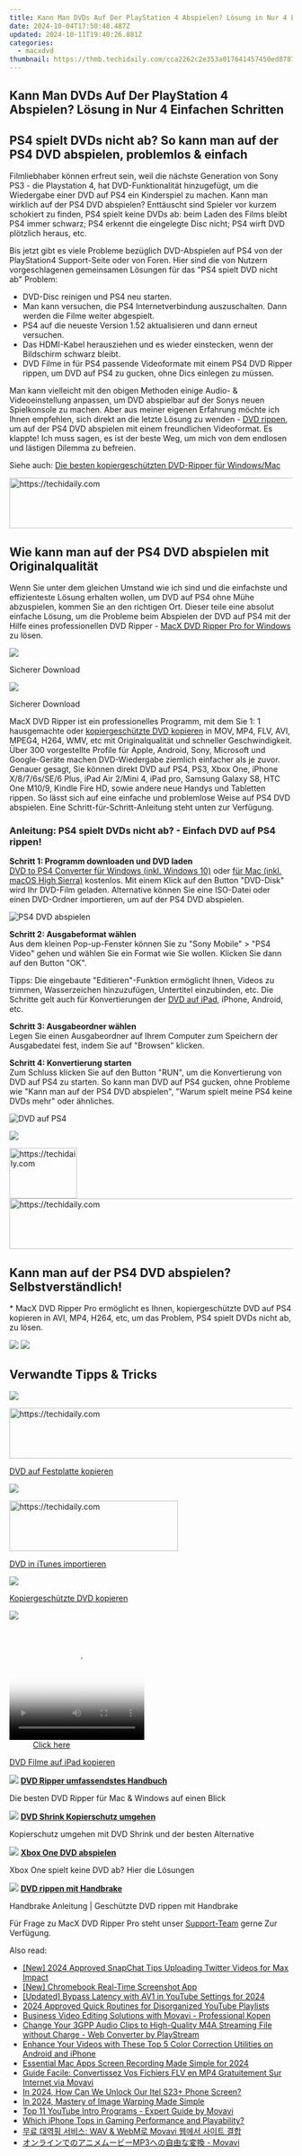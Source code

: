 ```yaml
---
title: Kann Man DVDs Auf Der PlayStation 4 Abspielen? Lösung in Nur 4 Einfachen Schritten
date: 2024-10-04T17:50:48.487Z
updated: 2024-10-11T19:40:26.881Z
categories:
  - macxdvd
thumbnail: https://thmb.techidaily.com/cca2262c2e353a017641457450ed87877a82d042ad27894aff917614decf98a8.jpg
---
```


## Kann Man DVDs Auf Der PlayStation 4 Abspielen? Lösung in Nur 4 Einfachen Schritten

## PS4 spielt DVDs nicht ab? So kann man auf der PS4 DVD abspielen, problemlos & einfach

Filmliebhaber können erfreut sein, weil die nächste Generation von Sony PS3 - die Playstation 4, hat DVD-Funktionalität hinzugefügt, um die Wiedergabe einer DVD auf PS4 ein Kinderspiel zu machen. Kann man wirklich auf der PS4 DVD abspielen? Enttäuscht sind Spieler vor kurzem schokiert zu finden, PS4 spielt keine DVDs ab: beim Laden des Films bleibt PS4 immer schwarz; PS4 erkennt die eingelegte Disc nicht; PS4 wirft DVD plötzlich heraus, etc. 

Bis jetzt gibt es viele Probleme bezüglich DVD-Abspielen auf PS4 von der PlayStation4 Support-Seite oder von Foren. Hier sind die von Nutzern vorgeschlagenen gemeinsamen Lösungen für das "PS4 spielt DVD nicht ab" Problem: 

* DVD-Disc reinigen und PS4 neu starten.
* Man kann versuchen, die PS4 Internetverbindung auszuschalten. Dann werden die Filme weiter abgespielt.
* PS4 auf die neueste Version 1.52 aktualisieren und dann erneut versuchen.
* Das HDMI-Kabel herausziehen und es wieder einstecken, wenn der Bildschirm schwarz bleibt.
* DVD Filme in für PS4 passende Videoformate mit einem PS4 DVD Ripper rippen, um DVD auf PS4 zu gucken, ohne Dics einlegen zu müssen.

Man kann vielleicht mit den obigen Methoden einige Audio- & Videoeinstellung anpassen, um DVD abspielbar auf der Sonys neuen Spielkonsole zu machen. Aber aus meiner eigenen Erfahrung möchte ich Ihnen empfehlen, sich direkt an die letzte Lösung zu wenden - [DVD rippen](https://tools.techidaily.com/macxdvd/products/), um auf der PS4 DVD abspielen mit einem freundlichen Videoformat. Es klappte! Ich muss sagen, es ist der beste Weg, um mich von dem endlosen und lästigen Dilemma zu befreien. 

Siehe auch: [Die besten kopiergeschützten DVD-Ripper für Windows/Mac](https://tools.techidaily.com/macxdvd/products/)

<!-- affiliate ads begin -->
<a href="https://unicoeye.pxf.io/c/5597632/2148774/18498" target="_top" id="2148774">
  <img src="//a.impactradius-go.com/display-ad/18498-2148774" border="0" alt="https://techidaily.com" width="728" height="90"/>
</a>
<img height="0" width="0" src="https://unicoeye.pxf.io/i/5597632/2148774/18498" style="position:absolute;visibility:hidden;" border="0" />
<!-- affiliate ads end -->

## Wie kann man auf der PS4 DVD abspielen mit Originalqualität

Wenn Sie unter dem gleichen Umstand wie ich sind und die einfachste und effizienteste Lösung erhalten wollen, um DVD auf PS4 ohne Mühe abzuspielen, kommen Sie an den richtigen Ort. Dieser teile eine absolut einfache Lösung, um die Probleme beim Abspielen der DVD auf PS4 mit der Hilfe eines professionellen DVD Ripper - [MacX DVD Ripper Pro for Windows](https://tools.techidaily.com/macxdvd/products/) zu lösen.

[![](https://www.macxdvd.com/tutorial-de/howto_image/free_down_win_de_2.png)](https://tools.techidaily.com/macxdvd/products/) 

Sicherer Download

[![](https://www.macxdvd.com/tutorial-de/howto_image/free_down_de_2.png)](https://tools.techidaily.com/macxdvd/products/) 

Sicherer Download

MacX DVD Ripper ist ein professionelles Programm, mit dem Sie 1: 1 hausgemachte oder [kopiergeschützte DVD kopieren](https://tools.techidaily.com/macxdvd/products/) in MOV, MP4, FLV, AVI, MPEG4, H264, WMV, etc mit Originalqualität und schneller Geschwindigkeit. Über 300 vorgestellte Profile für Apple, Android, Sony, Microsoft und Google-Geräte machen DVD-Wiedergabe ziemlich einfacher als je zuvor. Genauer gesagt, Sie können direkt DVD auf PS4, PS3, Xbox One, iPhone X/8/7/6s/SE/6 Plus, iPad Air 2/Mini 4, iPad pro, Samsung Galaxy S8, HTC One M10/9, Kindle Fire HD, sowie andere neue Handys und Tabletten rippen. So lässt sich auf eine einfache und problemlose Weise auf PS4 DVD abspielen. Eine Schritt-für-Schritt-Anleitung steht unten zur Verfügung. 

### Anleitung: PS4 spielt DVDs nicht ab? - Einfach DVD auf PS4 rippen! 

**Schritt 1: Programm downloaden und DVD laden**  
[DVD to PS4 Converter für Windows (inkl. Windows 10)](https://tools.techidaily.com/macxdvd/products/) oder [für Mac (inkl. macOS High Sierra)](https://tools.techidaily.com/macxdvd/products/) kostenlos. Mit einem Klick auf den Button "DVD-Disk" wird Ihr DVD-Film geladen. Alternative können Sie eine ISO-Datei oder einen DVD-Ordner importieren, um auf der PS4 DVD abspielen. 

![PS4 DVD abspielen](https://www.macxdvd.com/tutorial-de/article-image/dvd-kopieren-anleitung-1.jpg)

**Schritt 2: Ausgabeformat wählen**  
 Aus dem kleinen Pop-up-Fenster können Sie zu "Sony Mobile" > "PS4 Video" gehen und wählen Sie ein Format wie Sie wollen. Klicken Sie dann auf den Button "OK".

Tipps: Die eingebaute "Editieren"-Funktion ermöglicht Ihnen, Videos zu trimmen, Wasserzeichen hinzuzufügen, Untertitel einzubinden, etc. Die Schritte gelt auch für Konvertierungen der [DVD auf iPad](https://tools.techidaily.com/macxdvd/products/), iPhone, Android, etc. 

**Schritt 3: Ausgabeordner wählen**  
 Legen Sie einen Ausgabeordner auf Ihrem Computer zum Speichern der Ausgabedatei fest, indem Sie auf "Browsen" klicken. 

**Schritt 4: Konvertierung starten**  
 Zum Schluss klicken Sie auf den Button "RUN", um die Konvertierung von DVD auf PS4 zu starten. So kann man DVD auf PS4 gucken, ohne Probleme wie "Kann man auf der PS4 DVD abspielen", "Warum spielt meine PS4 keine DVDs mehr" oder ähnliches. 

![DVD auf PS4](https://www.macxdvd.com/tutorial-de/article-image/ps4-dvd-abspielen.jpg)

![](https://www.macxdvd.com/tutorial-de/howto_image/convert-dvd-to-apple-8-5.png) 

<!-- affiliate ads begin -->
<a href="https://bluettiit.sjv.io/c/5597632/2148127/17093" target="_top" id="2148127">
  <img src="//a.impactradius-go.com/display-ad/17093-2148127" border="0" alt="https://techidaily.com" width="120" height="90"/>
</a>
<img height="0" width="0" src="https://bluettiit.sjv.io/i/5597632/2148127/17093" style="position:absolute;visibility:hidden;" border="0" />
<!-- affiliate ads end -->

<!-- affiliate ads begin -->
<a href="https://aligracehair.sjv.io/c/5597632/2115937/19272" target="_top" id="2115937">
  <img src="//a.impactradius-go.com/display-ad/19272-2115937" border="0" alt="https://techidaily.com" width="728" height="90"/>
</a>
<img height="0" width="0" src="https://aligracehair.sjv.io/i/5597632/2115937/19272" style="position:absolute;visibility:hidden;" border="0" />
<!-- affiliate ads end -->

## Kann man auf der PS4 DVD abspielen? Selbstverständlich!

\* MacX DVD Ripper Pro ermöglicht es Ihnen, kopiergeschützte DVD auf PS4 kopieren in AVI, MP4, H264, etc, um das Problem, PS4 spielt DVDs nicht ab, zu lösen.   

[![](https://www.macxdvd.com/tutorial-de/howto_image/winx-de.png)](https://tools.techidaily.com/macxdvd/products/) [![](https://www.macxdvd.com/tutorial-de/howto_image/macx-de.png)](https://tools.techidaily.com/macxdvd/products/) 

## Verwandte Tipps & Tricks

![](https://www.macxdvd.com/tutorial-de/howto_image/backup1.jpg) 

<!-- affiliate ads begin -->
<a href="https://unicoeye.pxf.io/c/5597632/2134246/18498" target="_top" id="2134246">
  <img src="//a.impactradius-go.com/display-ad/18498-2134246" border="0" alt="https://techidaily.com" width="728" height="90"/>
</a>
<img height="0" width="0" src="https://unicoeye.pxf.io/i/5597632/2134246/18498" style="position:absolute;visibility:hidden;" border="0" />
<!-- affiliate ads end -->

[DVD auf Festplatte kopieren](https://tools.techidaily.com/macxdvd/products/)

![](https://www.macxdvd.com/tutorial-de/howto_image/backup2.jpg) 

<!-- affiliate ads begin -->
<a href="https://laganoo.pxf.io/c/5597632/1521325/16446" target="_top" id="1521325">
  <img src="//a.impactradius-go.com/display-ad/16446-1521325" border="0" alt="https://techidaily.com" width="300" height="90"/>
</a>
<img height="0" width="0" src="https://laganoo.pxf.io/i/5597632/1521325/16446" style="position:absolute;visibility:hidden;" border="0" />
<!-- affiliate ads end -->

[DVD in iTunes importieren](https://tools.techidaily.com/macxdvd/products/)

![](https://www.macxdvd.com/tutorial-de/howto_image/backup3.jpg) 

[Kopiergeschützte DVD kopieren](https://tools.techidaily.com/macxdvd/products/)

![](https://www.macxdvd.com/tutorial-de/howto_image/backup4.jpg) 

<!-- affiliate ads begin -->
<span id="1304647">
					<video width="240" height="200" style="cursor:pointer"
           poster="//a.impactradius-go.com/display-clicktoplayimage/1304647.png"
           onclick="if(!this.playClicked){this.play();this.setAttribute('controls',true);this.playClicked=true;}">
	   <source src="//a.impactradius-go.com/display-ad/15852-1304647">
	   <img src="//a.impactradius-go.com/display-clicktoplayimage/1304647.png" style="border: none; height: 100%; width: 100%; object-fit: contain">
	</video>
	<div style="width:150px;text-align:center"><a href="javascript:window.open(decodeURIComponent('https%3A%2F%2Fthefitville.pxf.io%2Fc%2F5597632%2F1304647%2F15852'), '_blank');void(0);">Click here</a></div>
</span>
<img height="0" width="0" src="https://imp.pxf.io/i/5597632/1304647/15852" style="position:absolute;visibility:hidden;" border="0" />
<!-- affiliate ads end -->

[DVD Filme auf iPad kopieren](https://tools.techidaily.com/macxdvd/products/) 

![](https://www.macxdvd.com/tutorial-de/../seoimage/link_icon_blue.png) **[DVD Ripper umfassendstes Handbuch](https://tools.techidaily.com/macxdvd/products/)** 

Die besten DVD Ripper für Mac & Windows auf einen Blick

![](https://www.macxdvd.com/tutorial-de/../seoimage/link_icon_blue.png) **[DVD Shrink Kopierschutz umgehen](https://tools.techidaily.com/macxdvd/products/)** 

Kopierschutz umgehen mit DVD Shrink und der besten Alternative

![](https://www.macxdvd.com/tutorial-de/../seoimage/link_icon_blue.png) **[Xbox One DVD abspielen](https://tools.techidaily.com/macxdvd/products/)** 

Xbox One spielt keine DVD ab? Hier die Lösungen

![](https://www.macxdvd.com/tutorial-de/../seoimage/link_icon_blue.png) **[DVD rippen mit Handbrake](https://tools.techidaily.com/macxdvd/products/)** 

Handbrake Anleitung | Geschützte DVD rippen mit Handbrake

Für Frage zu MacX DVD Ripper Pro steht unser [Support-Team](https://tools.techidaily.com/macxdvd/products/) gerne Zur Verfügung.

<ins class="adsbygoogle"
     style="display:block"
     data-ad-format="autorelaxed"
     data-ad-client="ca-pub-7571918770474297"
     data-ad-slot="1223367746"></ins>

<ins class="adsbygoogle"
     style="display:block"
     data-ad-client="ca-pub-7571918770474297"
     data-ad-slot="8358498916"
     data-ad-format="auto"
     data-full-width-responsive="true"></ins>

<span class="atpl-alsoreadstyle">Also read:</span>
<div><ul>
<li><a href="https://twitter-videos.techidaily.com/new-2024-approved-snapchat-tips-uploading-twitter-videos-for-max-impact/"><u>[New] 2024 Approved SnapChat Tips Uploading Twitter Videos for Max Impact</u></a></li>
<li><a href="https://video-screen-grab.techidaily.com/new-chromebook-real-time-screenshot-app/"><u>[New] Chromebook Real-Time Screenshot App</u></a></li>
<li><a href="https://facebook-video-share.techidaily.com/updated-bypass-latency-with-av1-in-youtube-settings-for-2024/"><u>[Updated] Bypass Latency with AV1 in YouTube Settings for 2024</u></a></li>
<li><a href="https://youtube-web.techidaily.com/approved-quick-routines-for-disorganized-youtube-playlists/"><u>2024 Approved Quick Routines for Disorganized YouTube Playlists</u></a></li>
<li><a href="https://discover-hacks.techidaily.com/business-video-editing-solutions-with-movavi-professional-kopen/"><u>Business Video Editing Solutions with Movavi - Professional Kopen</u></a></li>
<li><a href="https://discover-hacks.techidaily.com/change-your-3gpp-audio-clips-to-high-quality-m4a-streaming-file-without-charge-web-converter-by-playstream/"><u>Change Your 3GPP Audio Clips to High-Quality M4A Streaming File without Charge - Web Converter by PlayStream</u></a></li>
<li><a href="https://discover-hacks.techidaily.com/enhance-your-videos-with-these-top-5-color-correction-utilities-on-android-and-iphone/"><u>Enhance Your Videos with These Top 5 Color Correction Utilities on Android and iPhone</u></a></li>
<li><a href="https://video-screen-grab.techidaily.com/essential-mac-apps-screen-recording-made-simple-for-2024/"><u>Essential Mac Apps Screen Recording Made Simple for 2024</u></a></li>
<li><a href="https://discover-hacks.techidaily.com/guide-facile-convertissez-vos-fichiers-flv-en-mp4-gratuitement-sur-internet-via-movavi/"><u>Guide Facile: Convertissez Vos Fichiers FLV en MP4 Gratuitement Sur Internet via Movavi</u></a></li>
<li><a href="https://unlock-android.techidaily.com/in-2024-how-can-we-unlock-our-itel-s23plus-phone-screen-by-drfone-android/"><u>In 2024, How Can We Unlock Our Itel S23+ Phone Screen?</u></a></li>
<li><a href="https://article-files.techidaily.com/in-2024-mastery-of-image-warping-made-simple/"><u>In 2024, Mastery of Image Warping Made Simple</u></a></li>
<li><a href="https://discover-hacks.techidaily.com/top-11-youtube-intro-programs-expert-guide-by-movavi/"><u>Top 11 YouTube Intro Programs - Expert Guide by Movavi</u></a></li>
<li><a href="https://technical-tips.techidaily.com/which-iphone-tops-in-gaming-performance-and-playability/"><u>Which iPhone Tops in Gaming Performance and Playability?</u></a></li>
<li><a href="https://discover-hacks.techidaily.com/wav-and-webm-movavi/"><u>무료 대역핑 서비스: WAV & WebM로 Movavi 웹에서 사이트 결합</u></a></li>
<li><a href="https://discover-hacks.techidaily.com/1726223347939-mp3-movavi/"><u>オンラインでのアニメムービーMP3への自由な変換 - Movavi</u></a></li>
</ul></div>

